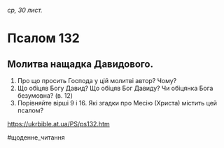 
_ср, 30 лист._

# Псалом 132

## Молитва нащадка Давидового.
1. Про що просить Господа у цій молитві автор? Чому?
2. Що обіцяв Богу Давид? Що обіцяв Бог Давиду? Чи обіцянка Бога безумовна? (в. 12)
3. Порівняйте вірші 9 і 16. Які згадки про Месію (Христа) містить цей псалом?

https://ukrbible.at.ua/PS/ps132.htm

#щоденне_читання
